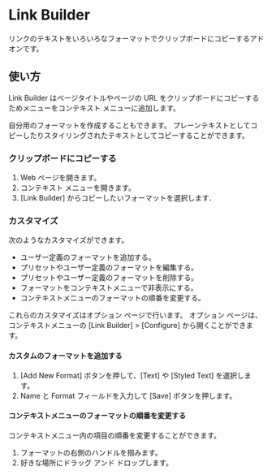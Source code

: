 # Link Builder

リンクのテキストをいろいろなフォーマットでクリップボードにコピーするアドオンです。

## 使い方

Link Builder はページタイトルやページの URL をクリップボードにコピーするためメニューをコンテキスト メニューに追加します。

自分用のフォーマットを作成することもできます。
プレーンテキストとしてコピーしたりスタイリングされたテキストとしてコピーすることができます。

### クリップボードにコピーする

1. Web ページを開きます。
2. コンテキスト メニューを開きます。
3. [Link Builder] からコピーしたいフォーマットを選択します．

### カスタマイズ

次のようなカスタマイズができます。

- ユーザー定義のフォーマットを追加する。
- プリセットやユーザー定義のフォーマットを編集する。
- プリセットやユーザー定義のフォーマットを削除する。
- フォーマットをコンテキストメニューで非表示にする。
- コンテキストメニューのフォーマットの順番を変更する。

これらのカスタマイズはオプション ページで行います。
オプション ページは、コンテキストメニューの [Link Builder] > [Configure] から開くことができます。

#### カスタムのフォーマットを追加する

1. [Add New Format] ボタンを押して、[Text] や [Styled Text] を選択します。
2. Name と Format フィールドを入力して [Save] ボタンを押します。

#### コンテキストメニューのフォーマットの順番を変更する

コンテキストメニュー内の項目の順番を変更することができます。

1. フォーマットの右側のハンドルを掴みます。
2. 好きな場所にドラッグ アンド ドロップします。
